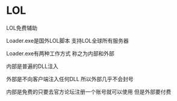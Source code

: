 # LOL

LOL免费辅助

Loader.exe是国外LOL脚本   支持LOL全球所有服务器

Loader.exe有两种工作方式 称之为内部和外部

内部是普遍的DLL注入

外部是不向客户端注入任何DLL  所以外部几乎不会封号

内部是免费的只要去官方论坛注册一个账号就可以使用    但是外部要付费
